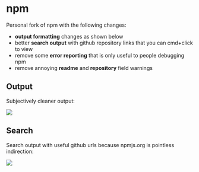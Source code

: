 
# npm

  Personal fork of npm with the following changes:

  - __output formatting__ changes as shown below
  - better __search output__ with github repository links that you can cmd+click to view
  - remove some __error reporting__ that is only useful to people debugging npm
  - remove annoying __readme__ and __repository__ field warnings

## Output

  Subjectively cleaner output:

  ![](https://dl.dropboxusercontent.com/u/6396913/misc/Screen%20Shot%202014-01-16%20at%206.28.52%20PM.png)

## Search

  Search output with useful github urls because npmjs.org is pointless indirection:

  ![](https://dl.dropboxusercontent.com/u/6396913/misc/Screen%20Shot%202014-01-17%20at%204.25.36%20AM.png)